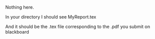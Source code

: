 Nothing here.

In your directory I should see MyReport.tex

And it should be the .tex file corresponding to the .pdf you submit on blackboard
